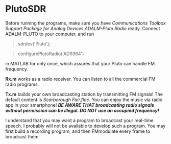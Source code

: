 # PlutoSDR
Before running the programs, make sure you have *Communications Toolbox Support Package for Analog Devices ADALM-Pluto Radio* ready. Connect ADALM-PLUTO to your computer, and run
>sdrdev('Pluto');



>configurePlutoRadio('AD9364')



in MATLAB for only once, which assures that your Pluto can handle FM frequency.



**Rx.m** works as a radio receiver. You can listen to all the commercial FM radio programs. 



**Tx.m** builds your own broadcasting station by transmitting FM signals! The default content is *Scarborough Fair.flac*. You can enjoy the music via radio app in your smartphone! ***BE AWARE THAT broadcasting radio signals without permission can be illegal. DO NOT use an occupied frequency!***



I understand that you may want a program to broadcast your real-time speech. I probably will not be available to develop such a program. You may first build a recording program, and then FMmodulate every frame to broadcast them. 
